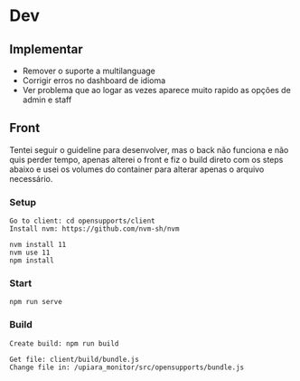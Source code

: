 # Dev

## Implementar

 - Remover o suporte a multilanguage
 - Corrigir erros no dashboard de idioma
 - Ver problema que ao logar as vezes aparece muito rapido as opções de admin e staff

## Front

Tentei seguir o guideline para desenvolver, mas o back não funciona e não quis perder tempo, apenas alterei o front e fiz o build direto com os steps abaixo e usei os volumes do container para alterar apenas o arquivo necessário.

### Setup

    Go to client: cd opensupports/client
    Install nvm: https://github.com/nvm-sh/nvm

```
nvm install 11 
nvm use 11
npm install
```

### Start

```
npm run serve
```

### Build

```
Create build: npm run build
```

    Get file: client/build/bundle.js
    Change file in: /upiara_monitor/src/opensupports/bundle.js
